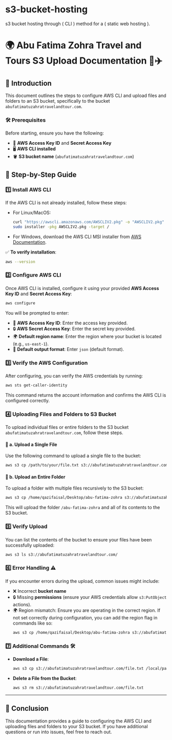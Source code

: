 # s3-bucket-hosting
s3 bucket hosting through ( CLI ) method for a ( static web hosting ).


# 🌍 Abu Fatima Zohra Travel and Tours S3 Upload Documentation 🧳✈️

## 📄 Introduction
This document outlines the steps to configure AWS CLI and upload files and folders to an S3 bucket, specifically to the bucket `abufatimatuzahratravelandtour.com`.

### 🛠️ Prerequisites
Before starting, ensure you have the following:
- 🔑 **AWS Access Key ID** and **Secret Access Key**
- 🖥️ **AWS CLI installed**
- 🪣 **S3 bucket name** (`abufatimatuzahratravelandtour.com`)

## 📜 Step-by-Step Guide

### 1️⃣ Install AWS CLI
If the AWS CLI is not already installed, follow these steps:

- For Linux/MacOS:
  ```bash
  curl "https://awscli.amazonaws.com/AWSCLIV2.pkg" -o "AWSCLIV2.pkg"
  sudo installer -pkg AWSCLIV2.pkg -target /
  ```

- For Windows, download the AWS CLI MSI installer from [AWS Documentation](https://docs.aws.amazon.com/cli/latest/userguide/getting-started-install.html).

✅ **To verify installation**:
```bash
aws --version
```

### 2️⃣ Configure AWS CLI
Once AWS CLI is installed, configure it using your provided **AWS Access Key ID** and **Secret Access Key**:

```bash
aws configure
```

You will be prompted to enter:
- 🔑 **AWS Access Key ID**: Enter the access key provided.
- 🔒 **AWS Secret Access Key**: Enter the secret key provided.
- 🌍 **Default region name**: Enter the region where your bucket is located (e.g., `us-east-1`).
- 📝 **Default output format**: Enter `json` (default format).

### 3️⃣ Verify the AWS Configuration
After configuring, you can verify the AWS credentials by running:

```bash
aws sts get-caller-identity
```

This command returns the account information and confirms the AWS CLI is configured correctly.

### 4️⃣ Uploading Files and Folders to S3 Bucket

To upload individual files or entire folders to the S3 bucket `abufatimatuzahratravelandtour.com`, follow these steps.

#### 📂 a. Upload a Single File
Use the following command to upload a single file to the bucket:

```bash
aws s3 cp /path/to/your/file.txt s3://abufatimatuzahratravelandtour.com/
```

#### 📁 b. Upload an Entire Folder
To upload a folder with multiple files recursively to the S3 bucket:

```bash
aws s3 cp /home/qazifaisal/Desktop/abu-fatima-zohra s3://abufatimatuzahratravelandtour.com/ --recursive
```

This will upload the folder `/abu-fatima-zohra` and all of its contents to the S3 bucket.

### 5️⃣ Verify Upload
You can list the contents of the bucket to ensure your files have been successfully uploaded:

```bash
aws s3 ls s3://abufatimatuzahratravelandtour.com/
```

### 6️⃣ Error Handling ⚠️
If you encounter errors during the upload, common issues might include:
- ❌ Incorrect **bucket name**
- 🔒 Missing **permissions** (ensure your AWS credentials allow `s3:PutObject` actions).
- 🌍 Region mismatch: Ensure you are operating in the correct region. If not set correctly during configuration, you can add the region flag in commands like so:
  ```bash
  aws s3 cp /home/qazifaisal/Desktop/abu-fatima-zohra s3://abufatimatuzahratravelandtour.com/ --recursive --region us-east-1
  ```

### 7️⃣ Additional Commands 🛠️
- **Download a File**:
  ```bash
  aws s3 cp s3://abufatimatuzahratravelandtour.com/file.txt /local/path/file.txt
  ```
  
- **Delete a File from the Bucket**:
  ```bash
  aws s3 rm s3://abufatimatuzahratravelandtour.com/file.txt
  ```

---

## 🎉 Conclusion
This documentation provides a guide to configuring the AWS CLI and uploading files and folders to your S3 bucket. If you have additional questions or run into issues, feel free to reach out.
